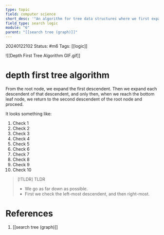```yaml
---
type: topic
field: computer science
short_desc: '"An algorithm for tree data structures where we first expand on descendants, but not layer by layer. We go as deep as possible with each descendent."'
field_type: search logic
module: "6"
parent: "[[search tree (graph)]]"
---
```


20240122102
Status: #m6
Tags: [[logic]]

![[Depth First Tree Algorithm GIF.gif]]

# depth first tree algorithm


From the root node, we expand the first descendent. Then we expand each descendent of that descendent, and only then, when we reach the bottom leaf node, we return to the second descendent of the root node and proceed.

It looks something like:
1. Check 1
2. Check 2
3. Check 3
4. Check 4
5. Check 5
6. Check 6
7. Check 7
8. Check 8
9. Check 9
10. Check 10

>[!TLDR] TLDR
>- We go as far down as possible.
>- First we check the left-most descendent, and then right-most.



# References

1. [[search tree (graph)]]
